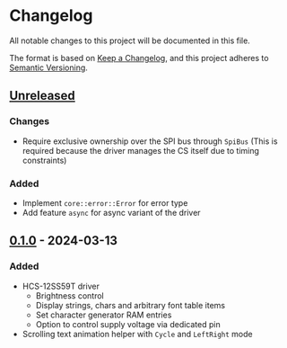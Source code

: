 # Changelog

All notable changes to this project will be documented in this file.

The format is based on [Keep a Changelog](https://keepachangelog.com/en/1.1.0/),
and this project adheres to [Semantic Versioning](https://semver.org/spec/v2.0.0.html).

## [Unreleased]
### Changes
  - Require exclusive ownership over the SPI bus through `SpiBus`
    (This is required because the driver manages the CS itself due to timing constraints)

### Added
  - Implement `core::error::Error` for error type
  - Add feature `async` for async variant of the driver

## [0.1.0] - 2024-03-13

### Added
  - HCS-12SS59T driver
    - Brightness control
    - Display strings, chars and arbitrary font table items
    - Set character generator RAM entries
    - Option to control supply voltage via dedicated pin
  - Scrolling text animation helper with `Cycle` and `LeftRight` mode

[Unreleased]: https://github.com/embediver/hcs-12ss59t-rs/tree/master
[0.1.0]: https://github.com/embediver/hcs-12ss59t-rs/tree/v0.1.0
